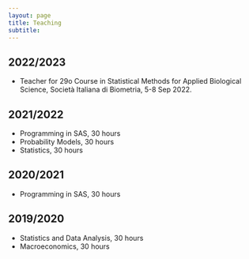 ```yaml
---
layout: page
title: Teaching
subtitle: 
---
```


## 2022/2023
- Teacher for 29o Course in Statistical Methods for Applied Biological Science, Società Italiana di Biometria, 5-8 Sep 2022.

## 2021/2022
- Programming in SAS, 30 hours
- Probability Models, 30 hours
- Statistics, 30 hours

## 2020/2021
- Programming in SAS, 30 hours

## 2019/2020
- Statistics and Data Analysis, 30 hours
- Macroeconomics, 30 hours
